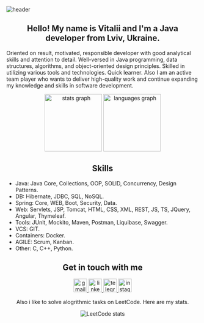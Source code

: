 ![header](https://capsule-render.vercel.app/api?type=waving&color=timeGradient&height=300&section=header&text=vitaliistf&fontSize=90&animation=twinkling)

<h2 align="center">Hello! My name is Vitalii and I'm a Java developer from Lviv, Ukraine.</h2>
<p>Oriented on result, motivated, responsible developer with good analytical skills and attention to detail. 
Well-versed in Java programming, data structures, algorithms, and object-oriented design principles. 
Skilled in utilizing various tools and technologies. Quick learner. Also I am an active team player who 
wants to deliver high-quality work and continue expanding my knowledge and skills in software development.</p>

<div align="center">
  <img src="https://github-readme-stats.vercel.app/api?hide_title=false&hide_rank=false&show_icons=true&include_all_commits=true&count_private=true&disable_animations=false&theme=dracula&locale=en&hide_border=false&username=vitaliistf" height="150" alt="stats graph"  />  
  <img src="https://github-readme-stats.vercel.app/api/top-langs?locale=en&hide_title=false&layout=compact&card_width=320&langs_count=10&theme=dracula&hide_border=false&username=vitaliistf" height="150" alt="languages graph"  />
</div>

<h2 align="center">Skills</h2>
<ul>
    <li>Java: Java Core, Collections, OOP, SOLID, Concurrency, Design Patterns.</li>
    <li>DB: Hibernate, JDBC, SQL, NoSQL.</li>
    <li>Spring: Core, WEB, Boot, Security, Data. 
    <li>Web: Servlets, JSP, Tomcat, HTML, CSS, XML, REST, JS, TS, JQuery, Angular, Thymeleaf.</li>
    <li>Tools: JUnit, Mockito, Maven, Postman, Liquibase, Swagger.</li>
    <li>VCS: GIT.</li>
    <li>Containers: Docker.</li>
    <li>AGILE: Scrum, Kanban.</li>
    <li>Other: C, C++, Python.</li>
</ul>

<h2 align="center">Get in touch with me</h2>

<div align="center">
  <a href="https://mail.google.com/mail/u/0/?fs=1&to=deosplayt@gmail.com&tf=cm">
    <img src="https://img.shields.io/static/v1?message=Gmail&logo=gmail&label=deosplayt@gmail.com&color=D14836&logoColor=white&labelColor=&style=for-the-badge" height="35" alt="gmail logo"  />
  </a>

  <a href="https://www.linkedin.com/in/vitalii-stefaniv-60b878251/">
    <img src="https://img.shields.io/static/v1?message=LinkedIn&logo=linkedin&label=&color=0077B5&logoColor=white&labelColor=&style=for-the-badge" height="35" alt="linkedin logo"  />
  </a>

  <a href="https://t.me/vitaliistf">
    <img src="https://img.shields.io/static/v1?message=Telegram&logo=telegram&label=&color=2CA5E0&logoColor=white&labelColor=&style=for-the-badge" height="35" alt="telegram logo"  />
  </a>

  <a href="https://www.instagram.com/vitaliistf/">
    <img src="https://img.shields.io/static/v1?message=Instagram&logo=instagram&label=&color=E4405F&logoColor=white&labelColor=&style=for-the-badge" height="35" alt="instagram logo"  />
  </a>
</div>

<div align="center">
  <p>Also i like to solve alogrithmic tasks on LeetCode. Here are my stats.</p>

![LeetCode stats](https://leetcode-stats-six.vercel.app/api?username=vitaliistf&theme=dark)
</div>
